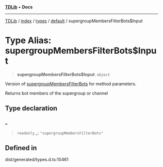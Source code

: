 [**TDLib**](../../../../../../README.md) • **Docs**

***

[TDLib](../../../../../../modules.md) / [index](../../../../../README.md) / [types](../../../README.md) / [default](../README.md) / supergroupMembersFilterBots$Input

# Type Alias: supergroupMembersFilterBots$Input

> **supergroupMembersFilterBots$Input**: `object`

Version of [supergroupMembersFilterBots](supergroupMembersFilterBots.md) for method parameters.

Returns bot members of the supergroup or channel

## Type declaration

### \_

> `readonly` **\_**: `"supergroupMembersFilterBots"`

## Defined in

dist/generated/types.d.ts:10461
